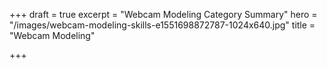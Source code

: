 +++
draft = true
excerpt = "Webcam Modeling Category Summary"
hero = "/images/webcam-modeling-skills-e1551698872787-1024x640.jpg"
title = "Webcam Modeling"

+++
